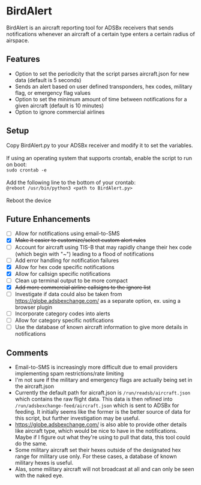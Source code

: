 # BirdAlert
BirdAlert is an aircraft reporting tool for ADSBx receivers that sends notifications whenever an aircraft of a certain type enters a certain radius of airspace.

## Features
- Option to set the periodicity that the script parses aircraft.json for new data (default is 5 seconds)
- Sends an alert based on user defined transponders, hex codes, military flag, or emergency flag values
- Option to set the minimum amount of time between notifications for a given aircraft (default is 10 minutes)
- Option to ignore commercial airlines

## Setup
Copy BirdAlert.py to your ADSBx receiver and modify it to set the variables.<br><br>
If using an operating system that supports crontab, enable the script to run on boot:<br>
`sudo crontab -e`<br><br>
Add the following line to the bottom of your crontab: <br>
`@reboot /usr/bin/python3 <path to BirdAlert.py>`<br><br>
Reboot the device

## Future Enhancements
- [ ] Allow for notifications using email-to-SMS
- [x] ~~Make it easier to customize/select custom alert rules~~
- [ ] Account for aircraft using TIS-B that may rapidly change their hex code (which begin with "~") leading to a flood of notifications
- [ ] Add error handling for notification failures
- [x] Allow for hex code specific notifications
- [x] Allow for callsign specific notifications
- [ ] Clean up terminal output to be more compact
- [x] ~~Add more commercial airline callsigns to the ignore list~~
- [ ] Investigate if data could also be taken from https://globe.adsbexchange.com/ as a separate option, ex. using a browser plugin
- [ ] Incorporate category codes into alerts
- [ ] Allow for category specific notifications
- [ ] Use the database of known aircraft information to give more details in notifications

## Comments
- Email-to-SMS is increasingly more difficult due to email providers implementing spam restrictions/rate limiting
- I'm not sure if the military and emergency flags are actually being set in the aircraft.json
- Currently the default path for aicraft.json is `/run/readsb/aircraft.json` which contains the raw flight data. This data is then refined into `/run/adsbexchange-feed/aircraft.json` which is sent to ADSBx for feeding. It initially seems like the former is the better source of data for this script, but further investigation may be useful.
- https://globe.adsbexchange.com/ is also able to provide other details like aircraft type, which would be nice to have in the notifications. Maybe if I figure out what they're using to pull that data, this tool could do the same.
- Some military aircraft set their hexes outside of the designated hex range for military use only. For these cases, a database of known military hexes is useful.
- Alas, some military aircraft will not broadcast at all and can only be seen with the naked eye.